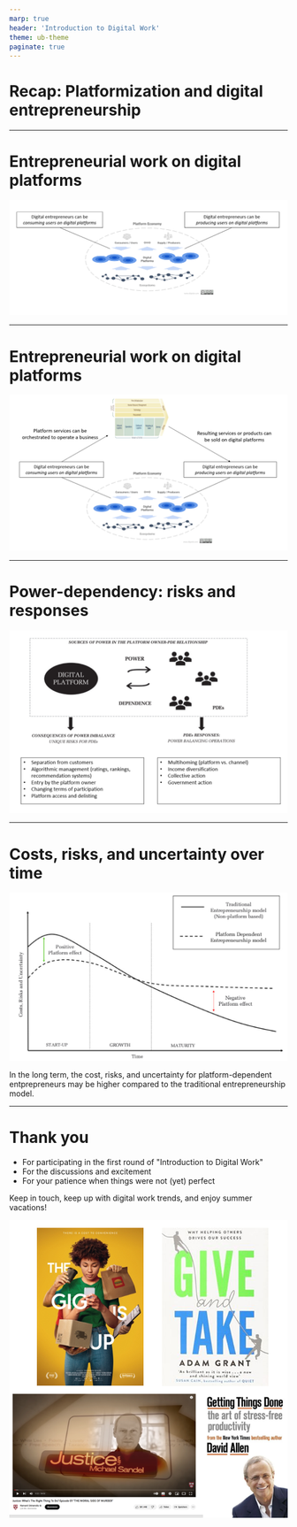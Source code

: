 ```yaml
---
marp: true
header: 'Introduction to Digital Work'
theme: ub-theme
paginate: true
---
```


<!-- _class: lead -->

# Recap: Platformization and digital entrepreneurship


---

# Entrepreneurial work on digital platforms

![width:900px center](material/platform-market-sides.PNG)

---

# Entrepreneurial work on digital platforms

![width:750px center](material/platforms-cycle.PNG)

---

# Power-dependency: risks and responses

![width:650px center](material/platform-power.PNG)

---

# Costs, risks, and uncertainty over time

![width:600px center](material/CutoloKenney-fig3.png)

In the long term, the cost, risks, and uncertainty for platform-dependent entprepreneurs may be higher compared to the traditional entrepreneurship model.

---

# Thank you

- For participating in the first round of "Introduction to Digital Work"
- For the discussions and excitement
- For your patience when things were not (yet) perfect

Keep in touch, keep up with digital work trends, and enjoy summer vacations!

![bg right:50% width:400px](material/ressources.PNG)

<!-- 
Recap / typical exam questions

Mentimeter: welche methoden/inhalte haben dich am meisten interessiert? welche sind für deine berufliche Zukunft am hilfreichsten?

Explicitly formulate expectations for the exam:

- understand git status /areas
- do: operations in status areas
- do: create version trees
 -->